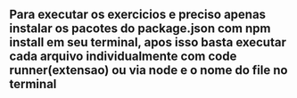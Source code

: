 ## Para executar os exercicios e preciso apenas instalar os pacotes do package.json com npm install em seu terminal, apos isso basta executar cada arquivo individualmente com code runner(extensao) ou via node e o nome do file no terminal
